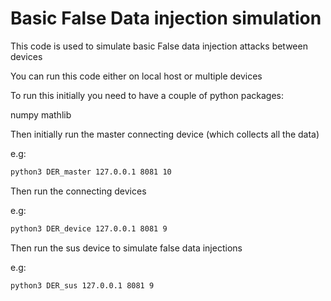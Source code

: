 # Basic False Data injection simulation

This code is used to simulate basic False data injection attacks between devices

You can run this code either on local host or multiple devices

To run this initially you need to have a couple of python packages:

numpy
mathlib

Then initially run the master connecting device (which collects all the data)

e.g:
```Bash
python3 DER_master 127.0.0.1 8081 10
```

Then run the connecting devices

e.g:
```Bash
python3 DER_device 127.0.0.1 8081 9
```

Then run the sus device to simulate false data injections

e.g:
```Bash
python3 DER_sus 127.0.0.1 8081 9
```
